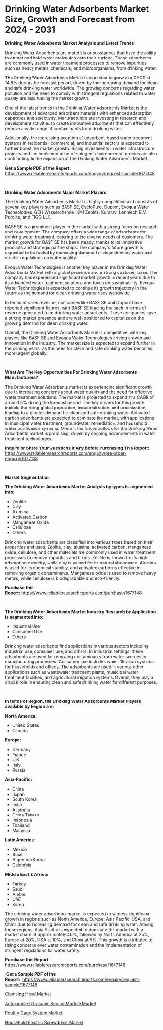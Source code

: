 <p><h1>Drinking Water Adsorbents Market Size, Growth and Forecast from 2024 - 2031</h1></p><p><strong>Drinking Water Adsorbents Market Analysis and Latest Trends</strong></p>
<p><p>Drinking Water Adsorbents are materials or substances that have the ability to attract and hold water molecules onto their surface. These adsorbents are commonly used in water treatment processes to remove impurities, such as heavy metals, chemicals, and microorganisms, from drinking water.</p><p>The Drinking Water Adsorbents Market is expected to grow at a CAGR of 14.8% during the forecast period, driven by the increasing demand for clean and safe drinking water worldwide. The growing concerns regarding water pollution and the need to comply with stringent regulations related to water quality are also fueling the market growth.</p><p>One of the latest trends in the Drinking Water Adsorbents Market is the development of advanced adsorbent materials with enhanced adsorption capacities and selectivity. Manufacturers are investing in research and development activities to create innovative adsorbents that can effectively remove a wide range of contaminants from drinking water.</p><p>Additionally, the increasing adoption of adsorbent-based water treatment systems in residential, commercial, and industrial sectors is expected to further boost the market growth. Rising investments in water infrastructure projects and the implementation of stringent environmental policies are also contributing to the expansion of the Drinking Water Adsorbents Market.</p></p>
<p><strong>Get a Sample PDF of the Report:&nbsp;</strong> <a href="https://www.reliableresearchreports.com/enquiry/request-sample/1677148">https://www.reliableresearchreports.com/enquiry/request-sample/1677148</a></p>
<p>&nbsp;</p>
<p><strong>Drinking Water Adsorbents Major Market Players</strong></p>
<p><p>The Drinking Water Adsorbents Market is highly competitive and consists of several key players such as BASF SE, CycloPure, Dupont, Evoqua Water Technologies, GEH Wasserchemie, KMI Zeolite, Kuraray, Lenntech B.V., Purolite, and TIGG LLC. </p><p>BASF SE is a prominent player in the market with a strong focus on research and development. The company offers a wide range of adsorbents for drinking water treatment, catering to the diverse needs of customers. The market growth for BASF SE has been steady, thanks to its innovative products and strategic partnerships. The company's future growth is expected to be fueled by increasing demand for clean drinking water and stricter regulations on water quality.</p><p>Evoqua Water Technologies is another key player in the Drinking Water Adsorbents Market with a global presence and a strong customer base. The company has experienced significant market growth in recent years due to its advanced water treatment solutions and focus on sustainability. Evoqua Water Technologies is expected to continue its growth trajectory in the future as the demand for clean drinking water rises worldwide.</p><p>In terms of sales revenue, companies like BASF SE and Dupont have reported significant figures, with BASF SE leading the pack in terms of revenue generated from drinking water adsorbents. These companies have a strong market presence and are well-positioned to capitalize on the growing demand for clean drinking water.</p><p>Overall, the Drinking Water Adsorbents Market is competitive, with key players like BASF SE and Evoqua Water Technologies driving growth and innovation in the industry. The market size is expected to expand further in the coming years, as the need for clean and safe drinking water becomes more urgent globally.</p></p>
<p>&nbsp;</p>
<p><strong>What Are The Key Opportunities For Drinking Water Adsorbents Manufacturers?</strong></p>
<p><p>The Drinking Water Adsorbents market is experiencing significant growth due to increasing concerns about water quality and the need for effective water treatment solutions. The market is projected to expand at a CAGR of around 5% during the forecast period. The key drivers for this growth include the rising global population, industrialization, and urbanization, leading to a greater demand for clean and safe drinking water. Activated carbon adsorbents are expected to dominate the market, with applications in municipal water treatment, groundwater remediation, and household water purification systems. Overall, the future outlook for the Drinking Water Adsorbents market is promising, driven by ongoing advancements in water treatment technologies.</p></p>
<p><strong>Inquire or Share Your Questions If Any Before Purchasing This Report:</strong> <a href="https://www.reliableresearchreports.com/enquiry/pre-order-enquiry/1677148">https://www.reliableresearchreports.com/enquiry/pre-order-enquiry/1677148</a></p>
<p>&nbsp;</p>
<p><strong>Market Segmentation</strong></p>
<p><strong>The Drinking Water Adsorbents Market Analysis by types is segmented into:</strong></p>
<p><ul><li>Zeolite</li><li>Clay</li><li>Alumina</li><li>Activated Carbon</li><li>Manganese Oxide</li><li>Cellulose</li><li>Others</li></ul></p>
<p><p>Drinking water adsorbents are classified into various types based on their properties and uses. Zeolite, clay, alumina, activated carbon, manganese oxide, cellulose, and other materials are commonly used in water treatment processes to remove impurities and toxins. Zeolite is known for its high adsorption capacity, while clay is valued for its natural abundance. Alumina is used for its chemical stability, and activated carbon is effective in removing organic contaminants. Manganese oxide is used to remove heavy metals, while cellulose is biodegradable and eco-friendly.</p></p>
<p><strong>Purchase this Report:&nbsp;</strong><a href="https://www.reliableresearchreports.com/purchase/1677148">https://www.reliableresearchreports.com/purchase/1677148</a></p>
<p>&nbsp;</p>
<p><strong>The Drinking Water Adsorbents Market Industry Research by Application is segmented into:</strong></p>
<p><ul><li>Industrial Use</li><li>Consumer Use</li><li>Others</li></ul></p>
<p><p>Drinking water adsorbents find applications in various sectors including industrial use, consumer use, and others. In industrial settings, these adsorbents are used for removing contaminants from water sources in manufacturing processes. Consumer use includes water filtration systems for households and offices. The adsorbents are used in various other applications such as wastewater treatment plants, municipal water treatment facilities, and agricultural irrigation systems. Overall, they play a crucial role in ensuring clean and safe drinking water for different purposes.</p></p>
<p>&nbsp;</p>
<p><strong>In terms of Region, the Drinking Water Adsorbents Market Players available by Region are:</strong></p>
<p>
    <p> <strong> North America: </strong>
        <ul>
            <li>United States</li>
            <li>Canada</li>
        </ul>
        </p> 
    <p> <strong> Europe: </strong>
        <ul>
            <li>Germany</li>
            <li>France</li>
            <li>U.K.</li>
            <li>Italy</li>
            <li>Russia</li>
        </ul>
        </p> 
    <p> <strong> Asia-Pacific: </strong>
        <ul>
            <li>China</li>
            <li>Japan</li>
            <li>South Korea</li>
            <li>India</li>
            <li>Australia</li>
            <li>China Taiwan</li>
            <li>Indonesia</li>
            <li>Thailand</li>
            <li>Malaysia</li>
        </ul>
        </p> 
    <p> <strong> Latin America: </strong>
        <ul>
            <li>Mexico</li>
            <li>Brazil</li>
            <li>Argentina Korea</li>
            <li>Colombia</li>
        </ul>
        </p> 
    <p> <strong> Middle East & Africa: </strong>
        <ul>
            <li>Turkey</li>
            <li>Saudi</li>
            <li>Arabia</li>
            <li>UAE</li>
            <li>Korea</li>
        </ul>
    </p>
    </p>
<p><p>The drinking water adsorbents market is expected to witness significant growth in regions such as North America, Europe, Asia Pacific, USA, and China due to increasing demand for clean and safe drinking water. Among these regions, Asia Pacific is expected to dominate the market with a market share of approximately 40%, followed by North America at 25%, Europe at 20%, USA at 10%, and China at 5%. This growth is attributed to rising concerns over water contamination and the implementation of stringent regulations for water safety.</p></p>
<p><strong>Purchase this Report: </strong><a href="https://www.reliableresearchreports.com/purchase/1677148">https://www.reliableresearchreports.com/purchase/1677148</a></p>
<p>&nbsp;<strong>Get a Sample PDF of the Report:&nbsp;&nbsp;</strong><a href="https://www.reliableresearchreports.com/enquiry/request-sample/1677148">https://www.reliableresearchreports.com/enquiry/request-sample/1677148</a></p>
<p><strong></strong></p>
<p><p><a href="https://view.publitas.com/reportprime-1/clamping-head-market-research-report-the-key-to-successful-business-strategy-forecasted-for-period-from-2023-2030/">Clamping Head Market</a></p><p><a href="https://view.publitas.com/reportprime-1/automobile-ultrasonic-sensor-module-market-insights-market-players-and-forecast-till-2030/">Automobile Ultrasonic Sensor Module Market</a></p><p><a href="https://simplistic-meeting-7ee.notion.site/Poultry-Cage-System-Market-Size-Growing-and-Forecasted-for-period-from-2024-2031-and-provides-comp-017a96d2e9fe4b058f8796eb4f37c689">Poultry Cage System Market</a></p><p><a href="https://view.publitas.com/reportprime-1/household-electric-screwdriver-market-research-report-reveals-the-latest-trends-and-opportunities-of-this-market-for-period-from-2023-2030/">Household Electric Screwdriver Market</a></p></p>